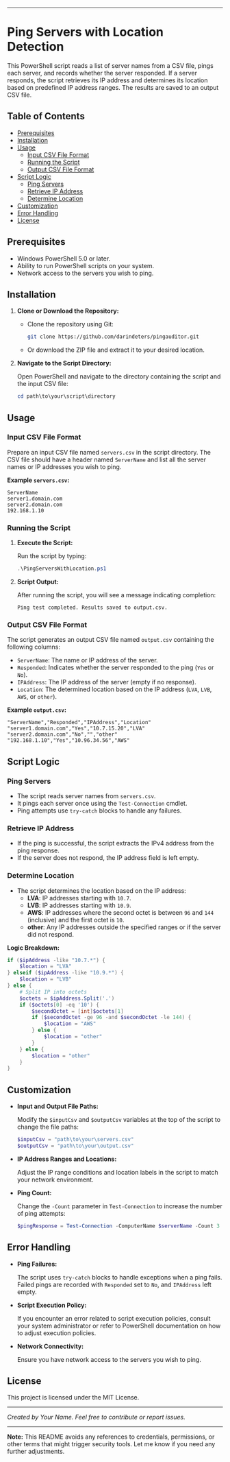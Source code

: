 
---

# Ping Servers with Location Detection

This PowerShell script reads a list of server names from a CSV file, pings each server, and records whether the server responded. If a server responds, the script retrieves its IP address and determines its location based on predefined IP address ranges. The results are saved to an output CSV file.

## Table of Contents

- [Prerequisites](#prerequisites)
- [Installation](#installation)
- [Usage](#usage)
  - [Input CSV File Format](#input-csv-file-format)
  - [Running the Script](#running-the-script)
  - [Output CSV File Format](#output-csv-file-format)
- [Script Logic](#script-logic)
  - [Ping Servers](#ping-servers)
  - [Retrieve IP Address](#retrieve-ip-address)
  - [Determine Location](#determine-location)
- [Customization](#customization)
- [Error Handling](#error-handling)
- [License](#license)

## Prerequisites

- Windows PowerShell 5.0 or later.
- Ability to run PowerShell scripts on your system.
- Network access to the servers you wish to ping.

## Installation

1. **Clone or Download the Repository:**

   - Clone the repository using Git:
     ```bash
     git clone https://github.com/darindeters/pingauditor.git
     ```
   - Or download the ZIP file and extract it to your desired location.

2. **Navigate to the Script Directory:**

   Open PowerShell and navigate to the directory containing the script and the input CSV file:
   ```powershell
   cd path\to\your\script\directory
   ```

## Usage

### Input CSV File Format

Prepare an input CSV file named `servers.csv` in the script directory. The CSV file should have a header named `ServerName` and list all the server names or IP addresses you wish to ping.

**Example `servers.csv`:**
```csv
ServerName
server1.domain.com
server2.domain.com
192.168.1.10
```

### Running the Script

1. **Execute the Script:**

   Run the script by typing:
   ```powershell
   .\PingServersWithLocation.ps1
   ```

2. **Script Output:**

   After running the script, you will see a message indicating completion:
   ```
   Ping test completed. Results saved to output.csv.
   ```

### Output CSV File Format

The script generates an output CSV file named `output.csv` containing the following columns:

- `ServerName`: The name or IP address of the server.
- `Responded`: Indicates whether the server responded to the ping (`Yes` or `No`).
- `IPAddress`: The IP address of the server (empty if no response).
- `Location`: The determined location based on the IP address (`LVA`, `LVB`, `AWS`, or `other`).

**Example `output.csv`:**
```csv
"ServerName","Responded","IPAddress","Location"
"server1.domain.com","Yes","10.7.15.20","LVA"
"server2.domain.com","No","","other"
"192.168.1.10","Yes","10.96.34.56","AWS"
```

## Script Logic

### Ping Servers

- The script reads server names from `servers.csv`.
- It pings each server once using the `Test-Connection` cmdlet.
- Ping attempts use `try-catch` blocks to handle any failures.

### Retrieve IP Address

- If the ping is successful, the script extracts the IPv4 address from the ping response.
- If the server does not respond, the IP address field is left empty.

### Determine Location

- The script determines the location based on the IP address:
  - **LVA**: IP addresses starting with `10.7`.
  - **LVB**: IP addresses starting with `10.9`.
  - **AWS**: IP addresses where the second octet is between `96` and `144` (inclusive) and the first octet is `10`.
  - **other**: Any IP addresses outside the specified ranges or if the server did not respond.

**Logic Breakdown:**

```powershell
if ($ipAddress -like "10.7.*") {
    $location = "LVA"
} elseif ($ipAddress -like "10.9.*") {
    $location = "LVB"
} else {
    # Split IP into octets
    $octets = $ipAddress.Split('.')
    if ($octets[0] -eq '10') {
        $secondOctet = [int]$octets[1]
        if ($secondOctet -ge 96 -and $secondOctet -le 144) {
            $location = "AWS"
        } else {
            $location = "other"
        }
    } else {
        $location = "other"
    }
}
```

## Customization

- **Input and Output File Paths:**

  Modify the `$inputCsv` and `$outputCsv` variables at the top of the script to change the file paths:
  ```powershell
  $inputCsv = "path\to\your\servers.csv"
  $outputCsv = "path\to\your\output.csv"
  ```

- **IP Address Ranges and Locations:**

  Adjust the IP range conditions and location labels in the script to match your network environment.

- **Ping Count:**

  Change the `-Count` parameter in `Test-Connection` to increase the number of ping attempts:
  ```powershell
  $pingResponse = Test-Connection -ComputerName $serverName -Count 3 -ErrorAction Stop
  ```

## Error Handling

- **Ping Failures:**

  The script uses `try-catch` blocks to handle exceptions when a ping fails. Failed pings are recorded with `Responded` set to `No`, and `IPAddress` left empty.

- **Script Execution Policy:**

  If you encounter an error related to script execution policies, consult your system administrator or refer to PowerShell documentation on how to adjust execution policies.

- **Network Connectivity:**

  Ensure you have network access to the servers you wish to ping.

## License

This project is licensed under the MIT License.

---

*Created by Your Name. Feel free to contribute or report issues.*

---

**Note:** This README avoids any references to credentials, permissions, or other terms that might trigger security tools. Let me know if you need any further adjustments.

